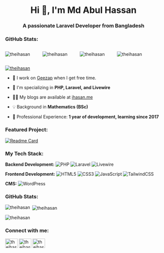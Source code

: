 <h1 align="center">Hi 👋, I'm Md Abul Hassan</h1>
<h3 align="center">A passionate Laravel Developer from Bangladesh</h3>


### GitHub Stats:

<div style="display: flex; flex-wrap: wrap; gap: 20px;">

<p><img style="margin-right: 20px;" src="https://komarev.com/ghpvc/?username=theihasan&label=Profile%20views&color=0e75b6&style=flat" alt="theihasan" /></p>

<p><img style="margin-right: 20px;" src="https://github-readme-stats.vercel.app/api/top-langs?username=theihasan&show_icons=true&locale=en&layout=compact&theme=radical" alt="theihasan" /></p>

<p><img style="margin-right: 20px;" src="https://github-readme-stats.vercel.app/api?username=theihasan&show_icons=true&locale=en&theme=radical" alt="theihasan" /></p>

<p><img style="margin-right: 20px;" src="https://github-readme-streak-stats.herokuapp.com/?user=theihasan&theme=radical" alt="theihasan" /></p>

</div>


<p align="left"> <a href="https://github.com/ryo-ma/github-profile-trophy"><img src="https://github-profile-trophy.vercel.app/?username=theihasan" alt="theihasan" /></a> </p>

- 🔭 I work on [Geezap](https://geezap.com) when I get free time.

- 🌱 I'm specializing in **PHP, Laravel, and Livewire**

- 👨‍💻 My blogs are available at [ihasan.me](ihasan.me)

- 💡 Background in **Mathematics (BSc)**

- 💼 Professional Experience: **1 year of development, learning since 2017**

### Featured Project:

[![Readme Card](https://github-readme-stats.vercel.app/api/pin/?username=theihasan&repo=geezap&theme=radical)](https://github.com/theihasan/geezap)

### My Tech Stack:

**Backend Development:**
![PHP](https://img.shields.io/badge/PHP-777BB4?style=flat&logo=php&logoColor=white)
![Laravel](https://img.shields.io/badge/Laravel-FF2D20?style=flat&logo=laravel&logoColor=white)
![Livewire](https://img.shields.io/badge/Livewire-4E56A6?style=flat&logo=livewire&logoColor=white)

**Frontend Development:**
![HTML5](https://img.shields.io/badge/HTML5-E34F26?style=flat&logo=html5&logoColor=white)
![CSS3](https://img.shields.io/badge/CSS3-1572B6?style=flat&logo=css3&logoColor=white)
![JavaScript](https://img.shields.io/badge/JavaScript-F7DF1E?style=flat&logo=javascript&logoColor=black)
![TailwindCSS](https://img.shields.io/badge/Tailwind_CSS-38B2AC?style=flat&logo=tailwind-css&logoColor=white)

**CMS:**
![WordPress](https://img.shields.io/badge/WordPress-21759B?style=flat&logo=wordpress&logoColor=white)

### GitHub Stats:

<p><img align="left" src="https://github-readme-stats.vercel.app/api/top-langs?username=theihasan&show_icons=true&locale=en&layout=compact&theme=radical" alt="theihasan" /></p>

<p>&nbsp;<img align="center" src="https://github-readme-stats.vercel.app/api?username=theihasan&show_icons=true&locale=en&theme=radical" alt="theihasan" /></p>

<p><img align="center" src="https://github-readme-streak-stats.herokuapp.com/?user=theihasan&theme=radical" alt="theihasan" /></p>


### Connect with me:
<p align="left">
<a href="https://twitter.com/theihasan" target="blank"><img align="center" src="https://raw.githubusercontent.com/rahuldkjain/github-profile-readme-generator/master/src/images/icons/Social/twitter.svg" alt="theihasan" height="30" width="40" /></a>
<a href="https://linkedin.com/in/theihasan" target="blank"><img align="center" src="https://raw.githubusercontent.com/rahuldkjain/github-profile-readme-generator/master/src/images/icons/Social/linked-in-alt.svg" alt="theihasan" height="30" width="40" /></a>
<a href="https://fb.com/theihasan" target="blank"><img align="center" src="https://raw.githubusercontent.com/rahuldkjain/github-profile-readme-generator/master/src/images/icons/Social/facebook.svg" alt="theihasan" height="30" width="40" /></a>
</p>
